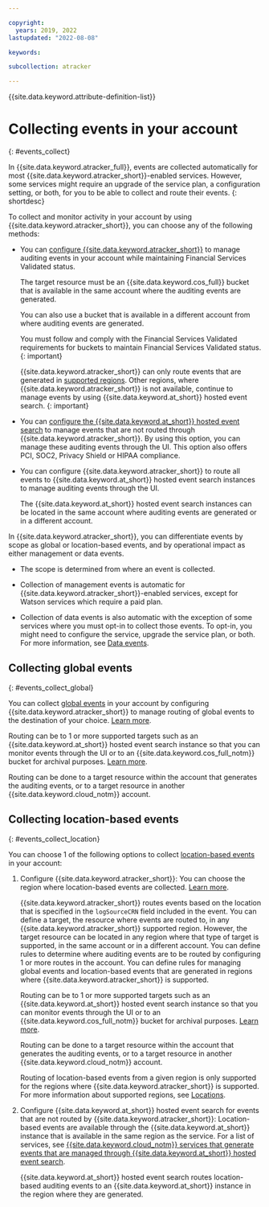 ```yaml
---

copyright:
  years: 2019, 2022
lastupdated: "2022-08-08"

keywords:

subcollection: atracker

---
```


{{site.data.keyword.attribute-definition-list}}


# Collecting events in your account
{: #events_collect}

In {{site.data.keyword.atracker_full}}, events are collected automatically for most {{site.data.keyword.atracker_short}}-enabled services. However, some services might require an upgrade of the service plan, a configuration setting, or both, for you to be able to collect and route their events.
{: shortdesc}

To collect and monitor activity in your account by using {{site.data.keyword.atracker_short}}, you can choose any of the following methods:

- You can [configure {{site.data.keyword.atracker_short}}](/docs/atracker?topic=atracker-getting-started-routing-2) to manage auditing events in your account while maintaining Financial Services Validated status.

    The target resource must be an {{site.data.keyword.cos_full}} bucket that is available in the same account where the auditing events are generated.

    You can also use a bucket that is available in a different account from where auditing events are generated.

    You must follow and comply with the Financial Services Validated requirements for buckets to maintain Financial Services Validated status.
    {: important}

    {{site.data.keyword.atracker_short}} can only route events that are generated in [supported regions](/docs/atracker?topic=atracker-regions#regions-atracker). Other regions, where {{site.data.keyword.atracker_short}} is not available, continue to manage events by using {{site.data.keyword.at_short}} hosted event search.
    {: important}

- You can [configure the {{site.data.keyword.at_short}} hosted event search](/docs/activity-tracker?topic=activity-tracker-getting-started) to manage events that are not routed through {{site.data.keyword.atracker_short}}. By using this option, you can manage these auditing events through the UI. This option also offers PCI, SOC2, Privacy Shield or HIPAA compliance.

- You can configure {{site.data.keyword.atracker_short}} to route all events to {{site.data.keyword.at_short}} hosted event search instances to manage auditing events through the UI.

    The {{site.data.keyword.at_short}} hosted event search instances can be located in the same account where auditing events are generated or in a different account.


In {{site.data.keyword.atracker_short}}, you can differentiate events by scope as global or location-based events, and by operational impact as either management or data events.

- The scope is determined from where an event is collected.

- Collection of management events is automatic for {{site.data.keyword.atracker_short}}-enabled services, except for Watson services which require a paid plan.

- Collection of data events is also automatic with the exception of some services where you must opt-in to collect those events. To opt-in, you might need to configure the service, upgrade the service plan, or both. For more information, see [Data events](/docs/atracker?topic=atracker-event_types#event_types_data).




## Collecting global events
{: #events_collect_global}

You can collect [global events](/docs/atracker?topic=atracker-event_types#event_types_global) in your account by configuring {{site.data.keyword.atracker_short}} to manage routing of global events to the destination of your choice. [Learn more](/docs/atracker?topic=atracker-getting-started-routing-2#getting-started-routing-step6).

Routing can be to 1 or more supported targets such as an {{site.data.keyword.at_short}} hosted event search instance so that you can monitor events through the UI or to an {{site.data.keyword.cos_full_notm}} bucket for archival purposes. [Learn more](/docs/atracker?topic=atracker-getting-started-target-1).

Routing can be done to a target resource within the account that generates the auditing events, or to a target resource in another {{site.data.keyword.cloud_notm}} account.




## Collecting location-based events
{: #events_collect_location}

You can choose 1 of the following options to collect [location-based events](/docs/atracker?topic=atracker-event_types#event_types_location) in your account:

1. Configure {{site.data.keyword.atracker_short}}: You can choose the region where location-based events are collected. [Learn more](/docs/atracker?topic=atracker-atracker-resources).

    {{site.data.keyword.atracker_short}} routes events based on the location that is specified in the `logSourceCRN` field included in the event. You can define a target, the resource where events are routed to, in any {{site.data.keyword.atracker_short}} supported region. However, the target resource can be located in any region where that type of target is supported, in the same account or in a different account. You can define rules to determine where auditing events are to be routed by configuring 1 or more routes in the account. You can define rules for managing global events and location-based events that are generated in regions where {{site.data.keyword.atracker_short}} is supported.

    Routing can be to 1 or more supported targets such as an {{site.data.keyword.at_short}} hosted event search instance so that you can monitor events through the UI or to an {{site.data.keyword.cos_full_notm}} bucket for archival purposes. [Learn more](/docs/atracker?topic=atracker-getting-started-target-1).

    Routing can be done to a target resource within the account that generates the auditing events, or to a target resource in another {{site.data.keyword.cloud_notm}} account.

    Routing of location-based events from a given region is only supported for the regions where {{site.data.keyword.atracker_short}} is supported. For more information about supported regions, see [Locations](/docs/atracker?topic=atracker-regions&interface=cli#regions-atracker).

2. Configure {{site.data.keyword.at_short}} hosted event search for events that are not routed by {{site.data.keyword.atracker_short}}: Location-based events are available through the {{site.data.keyword.at_short}} instance that is available in the same region as the service. For a list of services, see [{{site.data.keyword.cloud_notm}} services that generate events that are managed through {{site.data.keyword.at_short}} hosted event search](/docs/atracker?topic=atracker-cloud_services_other).

    {{site.data.keyword.at_short}} hosted event search routes location-based auditing events to an {{site.data.keyword.at_short}} instance in the region where they are generated.
